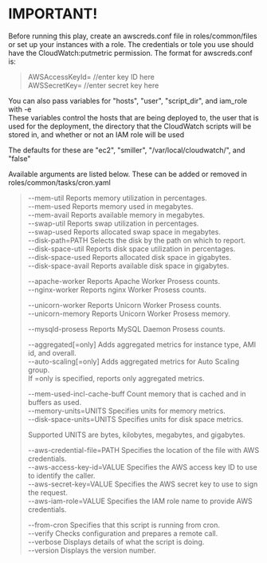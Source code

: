 IMPORTANT!
==========

Before running this play, create an awscreds.conf file in roles/common/files or set up your instances with a role. The credentials or tole you use should have the CloudWatch:putmetric permission.
The format for awscreds.conf is:


>AWSAccessKeyId= //enter key ID here  
>AWSSecretKey= //enter secret key here


You can also pass variables for "hosts", "user", "script_dir", and iam_role with -e  
These variables control the hosts that are being deployed to, the user that is used for the deployment, the directory that the CloudWatch scripts will be stored in, and whether or not an IAM role will be used

The defaults for these are "ec2", "smiller", "/var/local/cloudwatch/", and "false"


Available arguments are listed below. These can be added or removed in roles/common/tasks/cron.yaml

>--mem-util          Reports memory utilization in percentages.  
>--mem-used          Reports memory used in megabytes.  
>--mem-avail         Reports available memory in megabytes.  
>--swap-util         Reports swap utilization in percentages.  
>--swap-used         Reports allocated swap space in megabytes.  
>--disk-path=PATH    Selects the disk by the path on which to report.  
>--disk-space-util   Reports disk space utilization in percentages.  
>--disk-space-used   Reports allocated disk space in gigabytes.  
>--disk-space-avail  Reports available disk space in gigabytes.  
>   
>--apache-worker     Reports Apache Worker Prosess counts.  
>--nginx-worker      Reports nginx Worker Prosess counts.  
>   
>--unicorn-worker    Reports Unicorn Worker Prosess counts.  
>--unicorn-memory    Reports Unicorn Worker Prosess memory.  
>   
>--mysqld-prosess    Reports MySQL Daemon Prosess counts.  
>   
>--aggregated[=only]    Adds aggregated metrics for instance type, AMI id, and overall.  
>--auto-scaling[=only]  Adds aggregated metrics for Auto Scaling group.  
>                       If =only is specified, reports only aggregated metrics.  
>   
>--mem-used-incl-cache-buff  Count memory that is cached and in buffers as used.  
>--memory-units=UNITS        Specifies units for memory metrics.  
>--disk-space-units=UNITS    Specifies units for disk space metrics.  
>   
>  Supported UNITS are bytes, kilobytes, megabytes, and gigabytes.  
>   
>--aws-credential-file=PATH  Specifies the location of the file with AWS credentials.  
>--aws-access-key-id=VALUE   Specifies the AWS access key ID to use to identify the caller.  
>--aws-secret-key=VALUE      Specifies the AWS secret key to use to sign the request.  
>--aws-iam-role=VALUE        Specifies the IAM role name to provide AWS credentials.  
>   
>--from-cron  Specifies that this script is running from cron.  
>--verify     Checks configuration and prepares a remote call.  
>--verbose    Displays details of what the script is doing.  
>--version    Displays the version number.  
